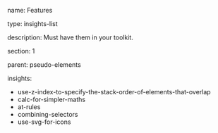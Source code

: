 name: Features

type: insights-list

description: Must have them in your toolkit.

section: 1

parent: pseudo-elements

insights:
  - use-z-index-to-specify-the-stack-order-of-elements-that-overlap
  - calc-for-simpler-maths
  - at-rules
  - combining-selectors
  - use-svg-for-icons
